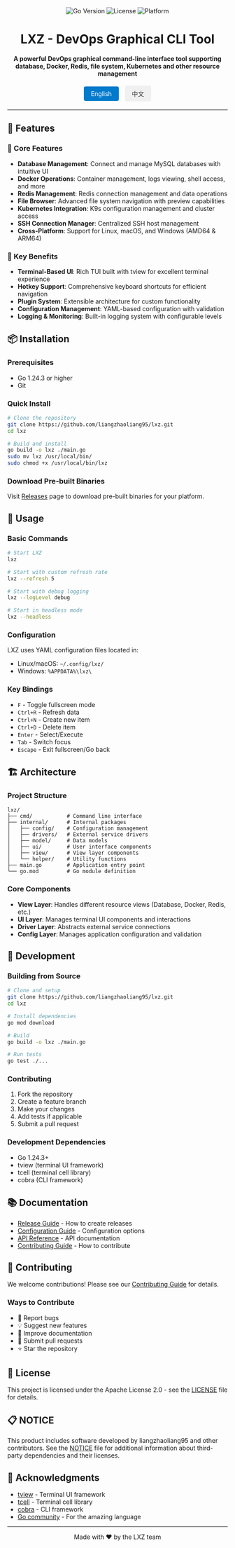 <div align="center">
  <img src="https://img.shields.io/badge/Go-1.24.3+-blue.svg" alt="Go Version">
  <img src="https://img.shields.io/badge/License-Apache%202.0-blue.svg" alt="License">
  <img src="https://img.shields.io/badge/Platform-Linux%20%7C%20macOS%20%7C%20Windows-lightgrey.svg" alt="Platform">
</div>

<div align="center">
  <h1>LXZ - DevOps Graphical CLI Tool</h1>
  <p><strong>A powerful DevOps graphical command-line interface tool supporting database, Docker, Redis, file system, Kubernetes and other resource management</strong></p>
  
  <div>
    <a href="README.md" style="background: #007acc; color: white; padding: 8px 16px; margin: 5px; border-radius: 4px; text-decoration: none; display: inline-block;">English</a>
    <a href="README_CN.md" style="background: #f0f0f0; color: #333; padding: 8px 16px; margin: 5px; border-radius: 4px; text-decoration: none; display: inline-block;">中文</a>
  </div>
</div>

---

## 🌟 Features

### 🚀 Core Features
- **Database Management**: Connect and manage MySQL databases with intuitive UI
- **Docker Operations**: Container management, logs viewing, shell access, and more
- **Redis Management**: Redis connection management and data operations
- **File Browser**: Advanced file system navigation with preview capabilities
- **Kubernetes Integration**: K9s configuration management and cluster access
- **SSH Connection Manager**: Centralized SSH host management
- **Cross-Platform**: Support for Linux, macOS, and Windows (AMD64 & ARM64)

### 🎯 Key Benefits
- **Terminal-Based UI**: Rich TUI built with tview for excellent terminal experience
- **Hotkey Support**: Comprehensive keyboard shortcuts for efficient navigation
- **Plugin System**: Extensible architecture for custom functionality
- **Configuration Management**: YAML-based configuration with validation
- **Logging & Monitoring**: Built-in logging system with configurable levels

## 📦 Installation

### Prerequisites
- Go 1.24.3 or higher
- Git

### Quick Install
```bash
# Clone the repository
git clone https://github.com/liangzhaoliang95/lxz.git
cd lxz

# Build and install
go build -o lxz ./main.go
sudo mv lxz /usr/local/bin/
sudo chmod +x /usr/local/bin/lxz
```

### Download Pre-built Binaries
Visit [Releases](https://github.com/liangzhaoliang95/lxz/releases) page to download pre-built binaries for your platform.

## 🚀 Usage

### Basic Commands
```bash
# Start LXZ
lxz

# Start with custom refresh rate
lxz --refresh 5

# Start with debug logging
lxz --logLevel debug

# Start in headless mode
lxz --headless
```

### Configuration
LXZ uses YAML configuration files located in:
- Linux/macOS: `~/.config/lxz/`
- Windows: `%APPDATA%\lxz\`

### Key Bindings
- `F` - Toggle fullscreen mode
- `Ctrl+R` - Refresh data
- `Ctrl+N` - Create new item
- `Ctrl+D` - Delete item
- `Enter` - Select/Execute
- `Tab` - Switch focus
- `Escape` - Exit fullscreen/Go back

## 🏗️ Architecture

### Project Structure
```
lxz/
├── cmd/           # Command line interface
├── internal/      # Internal packages
│   ├── config/    # Configuration management
│   ├── drivers/   # External service drivers
│   ├── model/     # Data models
│   ├── ui/        # User interface components
│   ├── view/      # View layer components
│   └── helper/    # Utility functions
├── main.go        # Application entry point
└── go.mod         # Go module definition
```

### Core Components
- **View Layer**: Handles different resource views (Database, Docker, Redis, etc.)
- **UI Layer**: Manages terminal UI components and interactions
- **Driver Layer**: Abstracts external service connections
- **Config Layer**: Manages application configuration and validation

## 🔧 Development

### Building from Source
```bash
# Clone and setup
git clone https://github.com/liangzhaoliang95/lxz.git
cd lxz

# Install dependencies
go mod download

# Build
go build -o lxz ./main.go

# Run tests
go test ./...
```

### Contributing
1. Fork the repository
2. Create a feature branch
3. Make your changes
4. Add tests if applicable
5. Submit a pull request

### Development Dependencies
- Go 1.24.3+
- tview (terminal UI framework)
- tcell (terminal cell library)
- cobra (CLI framework)

## 📚 Documentation

- [Release Guide](RELEASE_GUIDE.md) - How to create releases
- [Configuration Guide](docs/configuration.md) - Configuration options
- [API Reference](docs/api.md) - API documentation
- [Contributing Guide](CONTRIBUTING.md) - How to contribute

## 🤝 Contributing

We welcome contributions! Please see our [Contributing Guide](CONTRIBUTING.md) for details.

### Ways to Contribute
- 🐛 Report bugs
- 💡 Suggest new features
- 📝 Improve documentation
- 🔧 Submit pull requests
- ⭐ Star the repository

## 📄 License

This project is licensed under the Apache License 2.0 - see the [LICENSE](LICENSE) file for details.

## 📋 NOTICE

This product includes software developed by liangzhaoliang95 and other contributors. See the [NOTICE](NOTICE) file for additional information about third-party dependencies and their licenses.

## 🙏 Acknowledgments

- [tview](https://github.com/rivo/tview) - Terminal UI framework
- [tcell](https://github.com/gdamore/tcell) - Terminal cell library
- [cobra](https://github.com/spf13/cobra) - CLI framework
- [Go community](https://golang.org/) - For the amazing language

---

<div align="center">
  <p>Made with ❤️ by the LXZ team</p>
</div>
